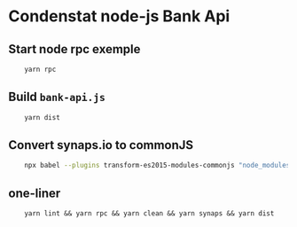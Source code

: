 # Condenstat node-js Bank Api

## Start node rpc exemple

```bash
    yarn rpc
```

## Build `bank-api.js`

```bash
    yarn dist
```

## Convert synaps.io to commonJS

```bash
	npx babel --plugins transform-es2015-modules-commonjs "node_modules/@synaps-id/synaps-js/index.js" > src/synaps/synaps.js 
```

## one-liner

```
    yarn lint && yarn rpc && yarn clean && yarn synaps && yarn dist
```